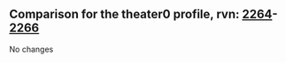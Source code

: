## Comparison for the theater0 profile, rvn: [2264](https://github.com/PRO100KatYT/FortniteProfileRevisions/tree/main/profiles/theater0/2264%20theater0.json)-[2266](https://github.com/PRO100KatYT/FortniteProfileRevisions/tree/main/profiles/theater0/2266%20theater0.json)

No changes
